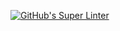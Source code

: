 [![GitHub's Super Linter](https://github.com//ICS2O-Programming-Kaitlin-G/Unit1-02-HTML-Images/workflows/GitHub's%20Super%20Linter/badge.svg)](https://github.com/ICS2O-Programming-Kaitlin-G/Unit1-02-HTML-Images/actions)